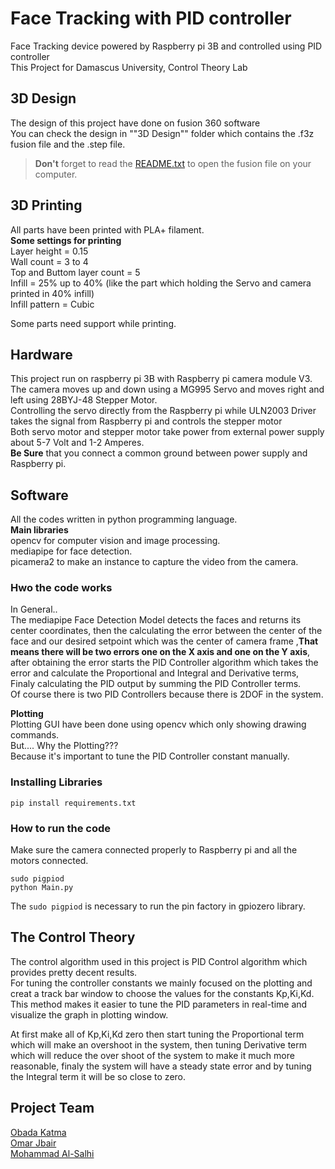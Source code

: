 # Face Tracking with PID controller
Face Tracking device powered by Raspberry pi 3B and controlled using PID controller</br>
This Project for Damascus University, Control Theory Lab

## 3D Design
The design of this project have done on fusion 360 software</br>
You can check the design in ""3D Design"" folder which contains the .f3z fusion file and the .step file.</br>
> **Don't** forget to read the [README.txt](https://github.com/obadakatma/Face-Tracking-with-PID-controller/blob/main/3D%20Design/README.txt) to open the fusion file on your computer.</br>

## 3D Printing
All parts have been printed with PLA+ filament.</br>
**Some settings for printing**</br>
Layer height = 0.15</br>
Wall count = 3 to 4</br>
Top and Buttom layer count = 5</br>
Infill = 25% up to 40% (like the part which holding the Servo and camera printed in 40% infill)</br>
Infill pattern = Cubic</br>

Some parts need support while printing.</br>

## Hardware
This project run on raspberry pi 3B with Raspberry pi camera module V3.</br>
The camera moves up and down using a MG995 Servo and moves right and left using 28BYJ-48 Stepper Motor.</br>
Controlling the servo directly from the Raspberry pi while ULN2003 Driver takes the signal from Raspberry pi and controls the stepper motor</br>
Both servo motor and stepper motor take power from external power supply about 5-7 Volt and 1-2 Amperes.</br>
**Be Sure** that you connect a common ground between power supply and Raspberry pi.</br>

## Software
All the codes written in python programming language.</br>
**Main libraries**</br>
opencv for computer vision and image processing.</br>
mediapipe for face detection.</br>
picamera2 to make an instance to capture the video from the camera.</br>

### Hwo the code works
In General..</br>
The mediapipe Face Detection Model detects the faces and returns its center coordinates, then the calculating the error between the center of the face and our desired setpoint which was the center of camera frame ,**That means there will be two errors one on the X axis and one on the Y axis**, after obtaining the error starts the PID Controller algorithm which takes the error and calculate the Proportional and Integral and Derivative terms, Finaly calculating the PID output by summing the PID Controller terms.</br>
Of course there is two PID Controllers because there is 2DOF in the system.</br>

**Plotting**</br>
Plotting GUI have been done using opencv which only showing drawing commands.</br>
But.... Why the Plotting???</br>
Because it's important to tune the PID Controller constant manually.</br>

### Installing Libraries
```console
pip install requirements.txt
```
### How to run the code
Make sure the camera connected properly to Raspberry pi and all the motors connected.</br>
```console
sudo pigpiod
python Main.py
```
The `sudo pigpiod` is necessary to run the pin factory in gpiozero library.</br>

## The Control Theory
The control algorithm used in this project is PID Control algorithm which provides pretty decent results.</br>
For tuning the controller constants we mainly focused on the plotting and creat a track bar window to choose the values for the constants Kp,Ki,Kd.</br>
This method makes it easier to tune the PID parameters in real-time and visualize the graph in plotting window.</br>

At first make all of Kp,Ki,Kd zero then start tuning the Proportional term which will make an overshoot in the system, then tuning Derivative term which will reduce the over shoot of the system to make it much more reasonable, finaly the system will have a steady state error and by tuning the Integral term it will be so close to zero.</br>

## Project Team
[Obada Katma](https://github.com/obadakatma)</br>
[Omar Jbair](https://github.com/omarjbair)</br>
[Mohammad Al-Salhi](https://github.com/Mohammadalsalhi55)</br>
